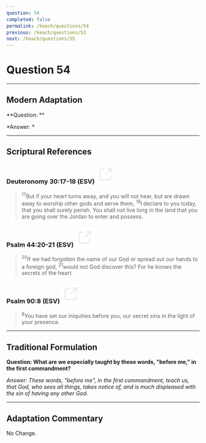```yaml
---
question: 54
completed: false
permalink: /keach/questions/54
previous: /keach/questions/53
next: /keach/questions/55
---
```

# Question 54

---
## Modern Adaptation
**Question: **

*Answer: *

---
## Scriptural References
### Deuteronomy 30:17-18 (ESV) <a href="https://biblegateway.com/passage/?search=Deuteronomy+30%3A17-18&version=ESV"><img src="/assets/svg/link.svg"/></a>
> <sup>17</sup>But if your heart turns away, and you will not hear, but are drawn away to worship other gods and serve them,
> <sup>18</sup>I declare to you today, that you shall surely perish. You shall not live long in the land that you are going over the Jordan to enter and possess.

### Psalm 44:20-21 (ESV) <a href="https://biblegateway.com/passage/?search=Psalm+44%3A20-21&version=ESV"><img src="/assets/svg/link.svg"/></a>
> <sup>20</sup>If we had forgotten the name of our God or spread out our hands to a foreign god,
> <sup>21</sup>would not God discover this? For he knows the secrets of the heart.

### Psalm 90:8 (ESV) <a href="https://biblegateway.com/passage/?search=Psalm+90%3A8&version=ESV"><img src="/assets/svg/link.svg"/></a>
> <sup>8</sup>You have set our iniquities before you, our secret sins in the light of your presence.


---
## Traditional Formulation
**Question: What are we especially taught by these words, "before me," in the first commandment?**

*Answer: These words, "before me", in the first commandment, teach us, that God, who sees all things, takes notice of, and is much displeased with the sin of having any other God.*

---
## Adaptation Commentary
No Change.